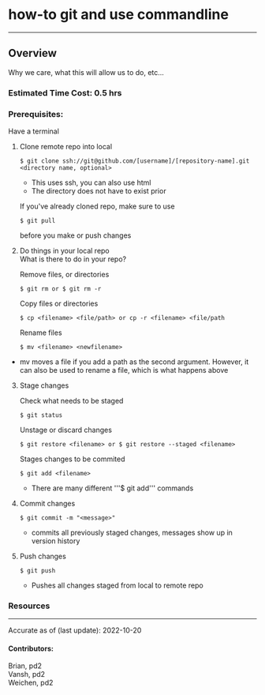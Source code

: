 # how-to git and use commandline
---
## Overview
Why we care, what this will allow us to do, etc...

### Estimated Time Cost: 0.5 hrs 

### Prerequisites:

Have a terminal

1. Clone remote repo into local
    
    ```
    $ git clone ssh://git@github.com/[username]/[repository-name].git <directory name, optional>
    ```
    - This uses ssh, you can also use html
    - The directory does not have to exist prior

    If you've already cloned repo, make sure to use 
    ```
    $ git pull
    ```
    before you make or push changes
2. Do things in your local repo  
What is there to do in your repo?  


    Remove files, or directories  
    ```
    $ git rm or $ git rm -r
    ```  
    
    Copy files or directories         
    ```
    $ cp <filename> <file/path> or cp -r <filename> <file/path
    ```
        
    Rename files      
    ```
    $ mv <filename> <newfilename>
    ```
- mv moves a file if you add a path as the second argument. However, it can also be used to rename a file, which is what happens above 
3. Stage changes
    
    Check what needs to be staged
    ```
    $ git status
    ```
    
    Unstage or discard changes
    ```
    $ git restore <filename> or $ git restore --staged <filename>
    ```
    
    Stages changes to be commited 
    ```
    $ git add <filename>
    ```
    - There are many different '''$ git add''' commands
4. Commit changes
    ```
    $ git commit -m "<message>"
    ```
    - commits all previously staged changes, messages show up in version history
5. Push changes
    ```
    $ git push
    ```
    - Pushes all changes staged from local to remote repo


### Resources

---

Accurate as of (last update): 2022-10-20

#### Contributors:  
Brian, pd2  
Vansh, pd2  
Weichen, pd2
